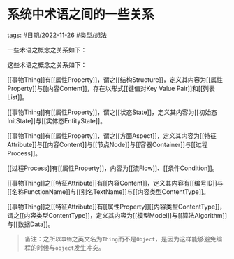# 系统中术语之间的一些关系


tags: #日期/2022-11-26 #类型/想法 

一些术语之概念之关系如下：

这些术语之概念之关系如下：

[[事物Thing]]有[[属性Property]]，谓之[[结构Structure]]，定义其内容为[[属性Property]]与[[内容Content]]，存在以形式[[键值对Key Value Pair]]和[[列表List]]。

[[事物Thing]]有[[属性Property]]，谓之[[状态State]]，定义其内容为[[初始态InitState]]与[[实体态EntityState]]。

[[事物Thing]]有[[属性Property]]，谓之[[方面Aspect]]，定义其内容为[[特征Attribute]]与[[内容Content]]与[[节点Node]]与[[容器Container]]与[[过程Process]]。

[[过程Process]]有[[属性Property]]，内容为[[流Flow]]、[[条件Condition]]。

[[事物Thing]]之[[特征Attribute]]有[[内容Content]]，定义其内容有[[编号ID]]与[[名称FunctionName]]与[[别名TextName]]与[[内容类型ContentType]]。

[[事物Thing]]之[[特征Attribute]]有[[属性Property]][[内容类型ContentType]]，谓之[[内容类型ContentType]]，定义其内容为[[模型Model]]与[[算法Algorithm]]与[[数据Data]]。




> 备注：之所以`事物`之英文名为`Thing`而不是`Object`，是因为这样能够避免编程的时候与`object`发生冲突。